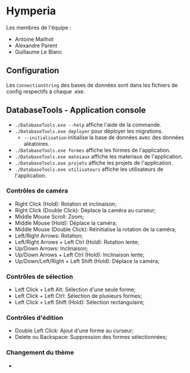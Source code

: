 ﻿# Hymperia
 Les membres de l'équipe :
 - Antoine Mailhot
 - Alexandre Parent
 - Guillaume Le Blanc

## Configuration
Les `ConnectionString` des bases de données sont dans les fichiers de config respectifs à chaque .exe.

## DatabaseTools - Application console
- `./DatabaseTools.exe --help`  affiche l'aide de la commande.
- `./DatabaseTools.exe deployer` pour déployer les migrations.
  - `--initialisation` initialise la base de données avec des données aléatoires.
- `./DatabaseTools.exe formes` affiche les formes de l'application.
- `./DatabaseTools.exe mateiaux` affiche les materiaux de l'application.
- `./DatabaseTools.exe projets` affiche les projets de l'application.
- `./DatabaseTools.exe utilisateurs` affiche les utilisateurs de l'application.

### Contrôles de caméra
- Right Click (Hold): Rotation et inclinaison;
- Right Click (Double Click): Déplace la caméra au curseur;
- Middle Mouse Scroll: Zoom;
- Middle Mouse (Hold): Déplace la caméra;
- Middle Mouse (Double Click): Réinitialise la rotation de la caméra;
- Left/Right Arrows: Rotation;
- Left/Right Arrows + Left Ctrl (Hold): Rotation lente;
- Up/Down Arrows: Inclinaison;
- Up/Down Arrows + Left Ctrl (Hold): Inclinaison lente;
- Up/Down/Left/Right + Left Shift (Hold): Déplace la caméra;

### Contrôles de sélection
- Left Click + Left Alt: Sélection d'une seule forme;
- Left Click + Left Ctrl: Sélection de plusieurs formes;
- Left Click + Left Shift (Hold): Sélection rectangulaire;

### Contrôles d'édition
- Double Left Click: Ajout d'une forme au curseur;
- Delete ou Backspace: Suppression des formes sélectionnées;

### Changement du thème
- 
